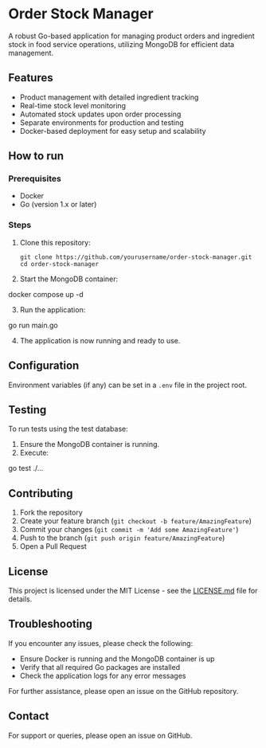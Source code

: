 # Order Stock Manager

A robust Go-based application for managing product orders and ingredient stock in food service operations, utilizing MongoDB for efficient data management.

## Features

- Product management with detailed ingredient tracking
- Real-time stock level monitoring
- Automated stock updates upon order processing
- Separate environments for production and testing
- Docker-based deployment for easy setup and scalability

## How to run

### Prerequisites

- Docker
- Go (version 1.x or later)

### Steps

1. Clone this repository:



    ```git clone https://github.com/yourusername/order-stock-manager.git cd order-stock-manager```


2. Start the MongoDB container:



docker compose up -d


3. Run the application:



go run main.go


4. The application is now running and ready to use.

## Configuration

Environment variables (if any) can be set in a `.env` file in the project root.

## Testing

To run tests using the test database:

1. Ensure the MongoDB container is running.
2. Execute:



go test ./...


## Contributing

1. Fork the repository
2. Create your feature branch (`git checkout -b feature/AmazingFeature`)
3. Commit your changes (`git commit -m 'Add some AmazingFeature'`)
4. Push to the branch (`git push origin feature/AmazingFeature`)
5. Open a Pull Request

## License

This project is licensed under the MIT License - see the [LICENSE.md](LICENSE.md) file for details.

## Troubleshooting

If you encounter any issues, please check the following:
- Ensure Docker is running and the MongoDB container is up
- Verify that all required Go packages are installed
- Check the application logs for any error messages

For further assistance, please open an issue on the GitHub repository.

## Contact

For support or queries, please open an issue on GitHub.



